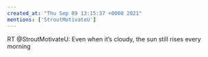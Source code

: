 ```yaml
---
created_at: "Thu Sep 09 13:15:37 +0000 2021"
mentions: ['StroutMotivateU']
---
```


RT @StroutMotivateU: Even when it’s cloudy, the sun still rises every morning